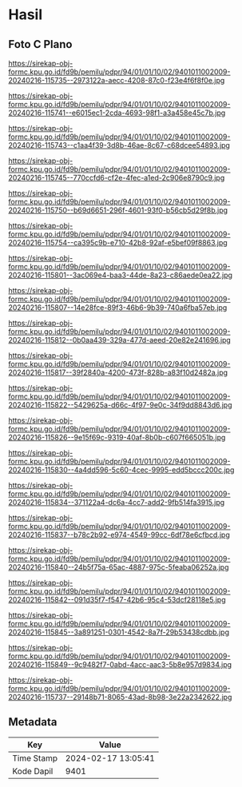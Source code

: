 # Hasil

## Foto C Plano

https://sirekap-obj-formc.kpu.go.id/fd9b/pemilu/pdpr/94/01/01/10/02/9401011002009-20240216-115735--2973122a-aecc-4208-87c0-f23e4f6f8f0e.jpg

https://sirekap-obj-formc.kpu.go.id/fd9b/pemilu/pdpr/94/01/01/10/02/9401011002009-20240216-115741--e6015ec1-2cda-4693-98f1-a3a458e45c7b.jpg

https://sirekap-obj-formc.kpu.go.id/fd9b/pemilu/pdpr/94/01/01/10/02/9401011002009-20240216-115743--c1aa4f39-3d8b-46ae-8c67-c68dcee54893.jpg

https://sirekap-obj-formc.kpu.go.id/fd9b/pemilu/pdpr/94/01/01/10/02/9401011002009-20240216-115745--770ccfd6-cf2e-4fec-a1ed-2c906e8790c9.jpg

https://sirekap-obj-formc.kpu.go.id/fd9b/pemilu/pdpr/94/01/01/10/02/9401011002009-20240216-115750--b69d6651-296f-4601-93f0-b56cb5d29f8b.jpg

https://sirekap-obj-formc.kpu.go.id/fd9b/pemilu/pdpr/94/01/01/10/02/9401011002009-20240216-115754--ca395c9b-e710-42b8-92af-e5bef09f8863.jpg

https://sirekap-obj-formc.kpu.go.id/fd9b/pemilu/pdpr/94/01/01/10/02/9401011002009-20240216-115801--3ac069e4-baa3-44de-8a23-c86aede0ea22.jpg

https://sirekap-obj-formc.kpu.go.id/fd9b/pemilu/pdpr/94/01/01/10/02/9401011002009-20240216-115807--14e28fce-89f3-46b6-9b39-740a6fba57eb.jpg

https://sirekap-obj-formc.kpu.go.id/fd9b/pemilu/pdpr/94/01/01/10/02/9401011002009-20240216-115812--0b0aa439-329a-477d-aeed-20e82e241696.jpg

https://sirekap-obj-formc.kpu.go.id/fd9b/pemilu/pdpr/94/01/01/10/02/9401011002009-20240216-115817--39f2840a-4200-473f-828b-a83f10d2482a.jpg

https://sirekap-obj-formc.kpu.go.id/fd9b/pemilu/pdpr/94/01/01/10/02/9401011002009-20240216-115822--5429625a-d66c-4f97-9e0c-34f9dd8843d6.jpg

https://sirekap-obj-formc.kpu.go.id/fd9b/pemilu/pdpr/94/01/01/10/02/9401011002009-20240216-115826--9e15f69c-9319-40af-8b0b-c607f665051b.jpg

https://sirekap-obj-formc.kpu.go.id/fd9b/pemilu/pdpr/94/01/01/10/02/9401011002009-20240216-115830--4a4dd596-5c60-4cec-9995-edd5bccc200c.jpg

https://sirekap-obj-formc.kpu.go.id/fd9b/pemilu/pdpr/94/01/01/10/02/9401011002009-20240216-115834--371122a4-dc6a-4cc7-add2-9fb514fa3915.jpg

https://sirekap-obj-formc.kpu.go.id/fd9b/pemilu/pdpr/94/01/01/10/02/9401011002009-20240216-115837--b78c2b92-e974-4549-99cc-6df78e6cfbcd.jpg

https://sirekap-obj-formc.kpu.go.id/fd9b/pemilu/pdpr/94/01/01/10/02/9401011002009-20240216-115840--24b5f75a-65ac-4887-975c-5feaba06252a.jpg

https://sirekap-obj-formc.kpu.go.id/fd9b/pemilu/pdpr/94/01/01/10/02/9401011002009-20240216-115842--091d35f7-f547-42b6-95c4-53dcf28118e5.jpg

https://sirekap-obj-formc.kpu.go.id/fd9b/pemilu/pdpr/94/01/01/10/02/9401011002009-20240216-115845--3a891251-0301-4542-8a7f-29b53438cdbb.jpg

https://sirekap-obj-formc.kpu.go.id/fd9b/pemilu/pdpr/94/01/01/10/02/9401011002009-20240216-115849--9c9482f7-0abd-4acc-aac3-5b8e957d9834.jpg

https://sirekap-obj-formc.kpu.go.id/fd9b/pemilu/pdpr/94/01/01/10/02/9401011002009-20240216-115737--29148b71-8065-43ad-8b98-3e22a2342622.jpg


## Metadata

| Key        | Value               |
| ---------- | ------------------- |
| Time Stamp | 2024-02-17 13:05:41 |
| Kode Dapil | 9401                |



